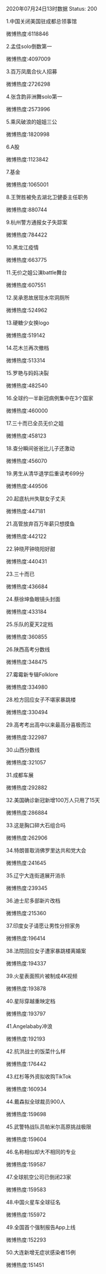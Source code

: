 2020年07月24日13时数据
Status: 200

1.中国关闭美国驻成都总领事馆

微博热度:6118846

2.孟佳solo倒数第一

微博热度:4097009

3.百万凤凰合伙人招募

微博热度:2726298

4.张含韵非洲舞solo第一

微博热度:2573996

5.乘风破浪的姐姐三公

微博热度:1820998

6.A股

微博热度:1123842

7.基金

微博热度:1065001

8.王贺胜被免去湖北卫健委主任职务

微博热度:880744

9.杭州警方通报女子失踪案

微博热度:784422

10.黑龙江疫情

微博热度:663775

11.无价之姐公演battle舞台

微博热度:607551

12.吴承恩故居现水帘洞厕所

微博热度:524962

13.硬糖少女换logo

微博热度:519142

14.花木兰再次撤档

微博热度:513314

15.罗艳与妈妈决裂

微博热度:482540

16.全球约一半新冠病例集中在3个国家

微博热度:460000

17.三十而已全员无价之姐

微博热度:458123

18.查分瞬间爸爸比儿子还激动

微博热度:456070

19.男生从清华退学后重读考699分

微博热度:449506

20.起底杭州失联女子丈夫

微博热度:447181

21.高管放弃百万年薪只想摸鱼

微博热度:442122

22.钟晓芹钟晓阳好甜

微博热度:440431

23.三十而已

微博热度:436684

24.蔡徐坤鱼眼镜头封面

微博热度:433184

25.乐队的夏天2定档

微博热度:360855

26.陕西高考分数线

微博热度:348475

27.霉霉新专辑Folklore

微博热度:334980

28.检方回应女子不堪家暴跳楼

微博热度:330494

29.高考考出高中以来最高分喜极而泣

微博热度:322987

30.山西分数线

微博热度:321057

31.成都车展

微博热度:292882

32.美国确诊新冠新增100万人只用了15天

微博热度:286884

33.这是胸口碎大石组合吗

微博热度:262906

34.特朗普取消佛罗里达共和党大会

微博热度:241645

35.辽宁大连街道展开消杀

微博热度:239345

36.迪士尼多部新片改档

微博热度:215360

37.印度女子请愿让男性分担家务

微博热度:196414

38.法院回应女子遭家暴跳楼离婚案

微博热度:194337

39.火星表面照片被制成4K视频

微博热度:193878

40.星际穿越重映定档

微博热度:193797

41.Angelababy冲浪

微博热度:192193

42.抗洪战士的饭菜什么样

微博热度:176442

43.红杉等外资拟收购TikTok

微博热度:160934

44.戴森拟全球裁员900人

微博热度:159698

45.武警特战队员帕米尔高原挑战极限

微博热度:159604

46.名称相似却大不相同的专业

微博热度:159587

47.全球航空公司已倒闭23家

微博热度:159583

48.中国火星车全球征名

微博热度:155972

49.全国首个强制报告App上线

微博热度:152293

50.大连新增无症状感染者15例

微博热度:151451

